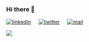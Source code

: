 ### Hi there 👋

[![linkedin](https://github.com/abhishekpatelmc/store/blob/master/asset/li-in.png)](https://www.linkedin.com/in/abhishekpatelmc/)&nbsp;&nbsp;&nbsp;&nbsp;&nbsp;[![twitter](https://github.com/abhishekpatelmc/store/blob/master/asset/twitter-logo.png)](https://twitter.com/mcabhishekpatel)&nbsp;&nbsp;&nbsp;&nbsp;&nbsp;[![mail](https://github.com/abhishekpatelmc/store/blob/master/asset/gmail-logo.png)](mailto:mcabhishekpatel2017@gmail.com)

<img src="https://img.icons8.com/fluent/48/000000/linkedin.png"/>

<!-- Here are some ideas to get you started:
- 🔭 I’m currently working on Machine Learning 
- 🌱 I’m currently learning ML
- 👯 I’m looking to collaborate on ...
- 🤔 I’m looking for help with ...
- 💬 Ask me about ...
- 📫 How to reach me: ...
- 😄 Pronouns: ...
- ⚡ Fun fact: ...
-->
